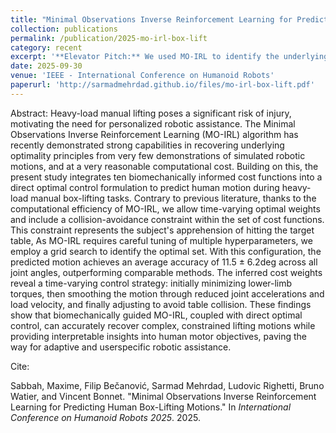 ```yaml
---
title: "Minimal Observations Inverse Reinforcement Learning for Predicting Human Box-Lifting Motions"
collection: publications
permalink: /publication/2025-mo-irl-box-lift
category: recent
excerpt: '**Elevator Pitch:** We used MO-IRL to identify the underlying cost function for a human box-lifting task. The data was collected from six healthy male adults. We found that MO-IRL outperformed previously proposed methods in estimating the optimal cost function. We also used multi-section weights, as it appears that human subjects tend to favor different features throughout the execution of a task. <br>**Spoiler Alert**: Humans love to tune their joint acceleration depending on where they are in the task!!'
date: 2025-09-30
venue: 'IEEE - International Conference on Humanoid Robots'
paperurl: 'http://sarmadmehrdad.github.io/files/mo-irl-box-lift.pdf'
---
```


Abstract: Heavy-load manual lifting poses a significant risk of injury, motivating the need for personalized robotic assistance. The Minimal Observations Inverse Reinforcement Learning (MO-IRL) algorithm has recently demonstrated strong capabilities in recovering underlying optimality principles from very few demonstrations of simulated robotic motions, and at a very reasonable computational cost. Building on this, the present study integrates ten biomechanically informed cost functions into a direct optimal control formulation to predict human motion during heavy-load manual box-lifting tasks. Contrary to previous literature, thanks to the computational efficiency of MO-IRL, we allow time-varying optimal weights and include a collision-avoidance constraint within the set of cost functions. This constraint represents the subject's apprehension of hitting the target table, As MO-IRL requires careful tuning of multiple hyperparameters, we employ a grid search to identify the optimal set. With this configuration, the predicted motion achieves an average accuracy of 11.5 ± 6.2deg across all joint angles, outperforming comparable methods. The inferred cost weights reveal a time-varying control strategy: initially minimizing lower-limb torques, then smoothing the motion through reduced joint accelerations and load velocity, and finally adjusting to avoid table collision. These findings show that biomechanically guided MO-IRL, coupled with direct optimal control, can accurately recover complex, constrained lifting motions while providing interpretable insights into human motor objectives, paving the way for adaptive and userspecific robotic assistance.

Cite: 

Sabbah, Maxime, Filip Bečanović, Sarmad Mehrdad, Ludovic Righetti, Bruno Watier, and Vincent Bonnet. "Minimal Observations Inverse Reinforcement Learning for Predicting Human Box-Lifting Motions." In <i>International Conference on Humanoid Robots 2025</i>. 2025.